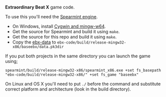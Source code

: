 **Extraordinary Beat X** game code.

To use this you'll need the [Spearmint engine](https://github.com/zturtleman/spearmint).

  * On Windows, install [Cygwin and mingw-w64](https://github.com/zturtleman/spearmint/wiki/Compiling#windows).
  * Get the source for Spearmint and build it using `make`.
  * Get the source for this repo and build it using `make`.
  * Copy the [ebx-data](https://github.com/Extraordinary-Beat-X/ebx-data) to `ebx-code/build/release-mingw32-x86/baseebx/data.pk3dir`

If you put both projects in the same directory you can launch the game using;

    spearmint/build/release-mingw32-x86/spearmint_x86.exe +set fs_basepath "ebx-code/build/release-mingw32-x86/" +set fs_game "baseebx"

On Linux and OS X you'll need to put `./` before the command and substitute correct platform and architecture (look in the build directory).

